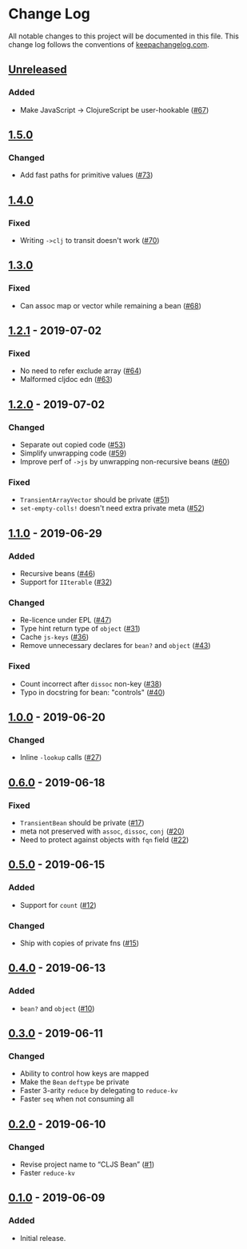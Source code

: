 # Change Log
All notable changes to this project will be documented in this file. This change log follows the conventions of [keepachangelog.com](http://keepachangelog.com/).

## [Unreleased]
### Added
- Make JavaScript -> ClojureScript be user-hookable ([#67](https://github.com/mfikes/cljs-bean/issues/67))

## [1.5.0]
### Changed
- Add fast paths for primitive values ([#73](https://github.com/mfikes/cljs-bean/issues/73))

## [1.4.0]
### Fixed
- Writing `->clj` to transit doesn't work ([#70](https://github.com/mfikes/cljs-bean/issues/70))

## [1.3.0]
### Fixed
- Can assoc map or vector while remaining a bean ([#68](https://github.com/mfikes/cljs-bean/issues/68))

## [1.2.1] - 2019-07-02
### Fixed
- No need to refer exclude array ([#64](https://github.com/mfikes/cljs-bean/issues/64))
- Malformed cljdoc edn ([#63](https://github.com/mfikes/cljs-bean/issues/63))

## [1.2.0] - 2019-07-02
### Changed
- Separate out copied code ([#53](https://github.com/mfikes/cljs-bean/issues/53))
- Simplify unwrapping code ([#59](https://github.com/mfikes/cljs-bean/issues/59))
- Improve perf of `->js` by unwrapping non-recursive beans ([#60](https://github.com/mfikes/cljs-bean/issues/60))

### Fixed
- `TransientArrayVector` should be private ([#51](https://github.com/mfikes/cljs-bean/issues/51))
- `set-empty-colls!` doesn't need extra private meta ([#52](https://github.com/mfikes/cljs-bean/issues/52))

## [1.1.0] - 2019-06-29
### Added
- Recursive beans ([#46](https://github.com/mfikes/cljs-bean/issues/46))
- Support for `IIterable` ([#32](https://github.com/mfikes/cljs-bean/issues/32))

### Changed
- Re-licence under EPL ([#47](https://github.com/mfikes/cljs-bean/issues/47))
- Type hint return type of `object` ([#31](https://github.com/mfikes/cljs-bean/issues/31))
- Cache `js-keys` ([#36](https://github.com/mfikes/cljs-bean/issues/36))
- Remove unnecessary declares for `bean?` and `object` ([#43](https://github.com/mfikes/cljs-bean/issues/43))

### Fixed
- Count incorrect after `dissoc` non-key ([#38](https://github.com/mfikes/cljs-bean/issues/38))
- Typo in docstring for bean: "controls" ([#40](https://github.com/mfikes/cljs-bean/issues/40))

## [1.0.0] - 2019-06-20
### Changed
- Inline `-lookup` calls ([#27](https://github.com/mfikes/cljs-bean/issues/27))

## [0.6.0] - 2019-06-18
### Fixed
- `TransientBean` should be private ([#17](https://github.com/mfikes/cljs-bean/issues/17))
- meta not preserved with `assoc`, `dissoc`, `conj` ([#20](https://github.com/mfikes/cljs-bean/issues/20))
- Need to protect against objects with `fqn` field ([#22](https://github.com/mfikes/cljs-bean/issues/22))

## [0.5.0] - 2019-06-15
### Added
- Support for `count` ([#12](https://github.com/mfikes/cljs-bean/issues/12))

### Changed
- Ship with copies of private fns ([#15](https://github.com/mfikes/cljs-bean/issues/15))

## [0.4.0] - 2019-06-13
### Added
- `bean?` and `object` ([#10](https://github.com/mfikes/cljs-bean/issues/10))

## [0.3.0] - 2019-06-11
### Changed
- Ability to control how keys are mapped
- Make the `Bean` `deftype` be private
- Faster 3-arity `reduce` by delegating to `reduce-kv`
- Faster `seq` when not consuming all

## [0.2.0] - 2019-06-10
### Changed
- Revise project name to “CLJS Bean” ([#1](https://github.com/mfikes/cljs-bean/issues/1))
- Faster `reduce-kv`

## [0.1.0] - 2019-06-09
### Added
- Initial release.

[Unreleased]: https://github.com/mfikes/cljs-bean/compare/1.5.0...HEAD
[1.5.0]: https://github.com/mfikes/cljs-bean/compare/1.4.0...1.5.0
[1.4.0]: https://github.com/mfikes/cljs-bean/compare/1.3.0...1.4.0
[1.3.0]: https://github.com/mfikes/cljs-bean/compare/1.2.1...1.3.0
[1.2.1]: https://github.com/mfikes/cljs-bean/compare/1.2.0...1.2.1
[1.2.0]: https://github.com/mfikes/cljs-bean/compare/1.1.0...1.2.0
[1.1.0]: https://github.com/mfikes/cljs-bean/compare/1.0.0...1.1.0
[1.0.0]: https://github.com/mfikes/cljs-bean/compare/0.6.0...1.0.0
[0.6.0]: https://github.com/mfikes/cljs-bean/compare/0.5.0...0.6.0
[0.5.0]: https://github.com/mfikes/cljs-bean/compare/0.4.0...0.5.0
[0.4.0]: https://github.com/mfikes/cljs-bean/compare/0.3.0...0.4.0
[0.3.0]: https://github.com/mfikes/cljs-bean/compare/0.2.0...0.3.0
[0.2.0]: https://github.com/mfikes/cljs-bean/compare/0.1.0...0.2.0
[0.1.0]: https://github.com/mfikes/cljs-bean/compare/e2f9e4e3e960d9f4014609e1885765eb1c199050...0.1.0
